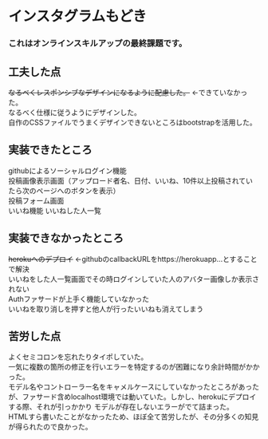# インスタグラムもどき

### これはオンラインスキルアップの最終課題です。

## 工夫した点
~~なるべくレスポンシブなデザインになるように配慮した。~~ ←できていなかった。  
なるべく仕様に従うようにデザインした。  
自作のCSSファイルでうまくデザインできないところはbootstrapを活用した。

## 実装できたところ
githubによるソーシャルログイン機能  
投稿画像表示画面（アップロード者名、日付、いいね、10件以上投稿されていたら次のページへのボタンを表示）  
投稿フォーム画面  
いいね機能
いいねした人一覧

## 実装できなかったところ
~~herokuへのデプロイ~~ ←githubのcallbackURLをhttps://herokuapp...とすることで解決  
いいねをした人一覧画面でその時ログインしていた人のアバター画像しか表示されない  
Authファサードが上手く機能していなかった  
いいねを取り消しを押すと他人が行ったいいねも消えてしまう

## 苦労した点
よくセミコロンを忘れたりタイポしていた。  
一気に複数の箇所の修正を行いエラーを特定するのが困難になり余計時間がかかった。  
モデル名やコントローラー名をキャメルケースにしていなかったところがあったが、ファサード含めlocalhost環境では動いていた。しかし、herokuにデプロイする際、それが引っかかり
モデルが存在しないエラーがでて詰まった。  
HTMLすら書いたことがなかったため、ほぼ全て苦労したが、その分多くの知見が得られたので良かった。
